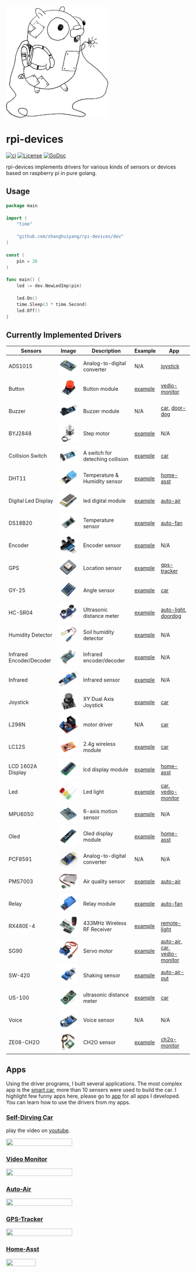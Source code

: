 ![](img/go-devices.png)

# rpi-devices 
[![ci](https://github.com/shanghuiyang/rpi-devices/actions/workflows/ci.yml/badge.svg)](https://github.com/shanghuiyang/rpi-devices/actions/workflows/ci.yml)
[![License](https://img.shields.io/badge/License-MIT-blue.svg)](https://github.com/shanghuiyang/rpi-devices/blob/master/LICENSE)
[![GoDoc](https://godoc.org/github.com/shanghuiyang/rpi-devices?status.svg)](https://godoc.org/github.com/shanghuiyang/rpi-devices)

rpi-devices implements drivers for various kinds of sensors or devices based on raspberry pi in pure golang.

## Usage
```go
package main

import (
	"time"

	"github.com/shanghuiyang/rpi-devices/dev"
)

const (
	pin = 26
)

func main() {
	led := dev.NewLedImp(pin)

	led.On()
	time.Sleep(3 * time.Second)
	led.Off()
}
```

## Currently Implemented Drivers

|Sensors|Image|Description|Example|App|
|-------|-----|-----|-------|---|
|ADS1015|![](img/ads1015.jpg)|Analog-to-digital converter|N/A|[joystick](/app/joystick)|
|Button|![](img/button.jpg)|Button module|[example](/example/button/main.go)|[vedio-monitor](/app/vmonitor)|
|Buzzer|![](img/buzzer.jpg)|Buzzer module|N/A|[car](/app/car), [door-dog](/app/doordog)|
|BYJ2848|![](img/step-motor.jpg)|Step motor|[example](/example/byj2848/main.go)|N/A|
|Collision Switch|![](img/collision-switch.jpg)|A switch for deteching collision|[example](/example/collision_switch/main.go)|[car](/app/car)|
|DHT11|![](img/dht11.jpg)|Temperature & Humidity sensor|[example](/example/dht11/main.go)|[home-asst](/app/homeasst)|
|Digital Led Display|![](img/digital-led-display.jpg)|led digital module|[example](/example/digital_led_display/main.go)|[auto-air](/app/autoair)|
|DS18B20|![](img/temp.jpg)|Temperature sensor|[example](/example/temperature/main.go)|[auto-fan](/app/autofan)|
|Encoder|![](img/encoder.jpg)|Encoder sensor|[example](/example/encoder/main.go)|N/A|
|GPS|![](img/gps.jpg)|Location sensor|[example](/example/gps/main.go)|[gps-tracker](/app/gpstracker)|
|GY-25|![](img/gy25.jpg)|Angle sensor|[example](/example/gy25/main.go)|[car](/app/car)|
|HC-SR04|![](img/hc-sr04.jpg)|Ultrasonic distance meter|[example](/example/hcsr04/main.go)|[auto-light](/app/autolight), [doordog](/app/doordog)|
|Humidity Detector|![](img/humidity-detector.jpg)|Soil humidity detector|[example](/example/humidity_detector/main.go)|N/A|
|Infrared Encoder/Decoder|![](img/ir-encoder-decoder.jpg)|Infrared encoder/decoder|[example](/example/ir_coder/main.go)|N/A|
|Infrared|![](img/infared.jpg)|Infrared sensor|[example](/example/ir_detector/main.go)|N/A|
|Joystick|![](img/joystick.jpg)|XY Dual Axis Joystick|[example](/example/joystick/main.go)|[car](/app/car)|
|L298N|![](img/l298n.jpg)|motor driver|N/A|[car](/app/car)|
|LC12S|![](img/lc12s.jpg)|2.4g wireless module|[example](/example/lc12s/main.go)|[car](/app/car)|
|LCD 1602A Display|![](img/lcd1602a.jpg)|lcd display module|[example](/example/lcd_display/main.go)|[home-asst](/app/homeasst)
|Led|![](img/led.jpg)|Led light|[example](/example/led/main.go)|[car](/app/car), [vedio-monitor](/app/vmonitor)|
|MPU6050|![](img/mpu6050.jpg)|6-axis motion sensor|[example](/example/mpu6050/main.go)|N/A|
|Oled|![](img/oled.jpg)|Oled display module|[example](/example/oled_display/main.go)|[home-asst](/app/homeasst)|
|PCF8591|![](img/pcf8591.jpg)|Analog-to-digital converter|N/A|N/A|
|PMS7003|![](img/pms7003.jpg)|Air quality sensor|[example](/example/air/main.go)|[auto-air](/app/autoair)|
|Relay|![](img/relay.jpg)|Relay module|[example](/example/relay/main.go)|[auto-fan](/app/autofan)|
|RX480E-4|![](img/rx480e4.jpg)|433MHz Wireless RF Receiver|[example](/example/rx480e4/main.go)|[remote-light](/app/rlight)|
|SG90|![](img/sg90.jpg)|Servo motor|[example](/example/sg90/main.go)|[auto-air](/app/autoair), [car](/app/car), [vedio-monitor](/app/vmonitor)|
|SW-420|![](img/sw-420.jpg)|Shaking sensor|[example](/example/sw420/main.go)|[auto-air-out](/app/autoairout)|
|US-100|![](img/us-100.jpg)|ultrasonic distance meter|[example](/example/us100/main.go)|[car](/app/car)|
|Voice|![](img/voice.jpg)|Voice sensor|N/A|N/A|
|ZE08-CH2O|![](img/ze08-ch2o.jpg)|CH2O sensor|[example](/example/ze08ch2o/main.go)|[ch2o-monitor](/app/ch2omonitor)|

## Apps
Using the driver programs, I built several applications. The most complex app is the [smart car](/app/car), more than 10 sensers were used to build the car. I highlight few funny apps here, please go to [app](/app) for all apps I developed. You can learn how to use the drivers from my apps.
### [Self-Dirving Car](/app/car)
play the video on [youtube](https://www.youtube.com/watch?v=RNqe4byzXmw).

<img src="img/car.gif" width=60% height=60% />

### [Video Monitor](/app/vmonitor)
<img src="img/vmonitor.gif" width=60% height=60% />

### [Auto-Air](/app/autoair)
<img src="img/auto-air.gif" width=60% height=60% />

### [GPS-Tracker](/app/gpstracker)
<img src="img/gpstracker-v2.gif" width=60% height=60% />

### [Home-Asst](/app/homeasst)
<img src="img/homeasst.gif" width=40% height=40% />
